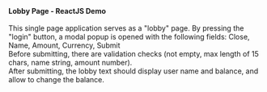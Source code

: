 <html>
<head>
<b> Lobby Page - ReactJS Demo</b>
<br>
</head>
<body>
<br>
This single page application serves as a "lobby" page.
By pressing the "login" button, a modal popup is opened with the following fields: Close, Name, Amount, Currency, Submit
<br>
Before submitting, there are validation checks (not empty, max length of 15 chars, name string, amount number).
<br>
After submitting, the lobby text should display user name and balance, and allow to change the balance.
<br>
</body>
</html>